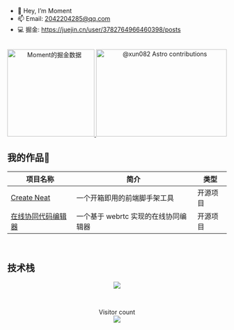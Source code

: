 - 👋 Hey, I’m Moment
- 📫 Email: 2042204285@qq.com
- 💻 掘金: https://juejin.cn/user/3782764966460398/posts

<br>

<a href="https://github.com/xun082">
  <div align="center">
  <img
      src="https://4sdvg7tqbv.us.aircode.run/juejin?uid=3782764966460398&theme=dark"
      alt="Moment的掘金数据"
      height="200px"
    />
    <a href="https://astro.badg.es/v1/contributor/xun082/">
  <img src="https://astro.badg.es/v1/contributor/xun082.svg" alt="@xun082 Astro contributions" width="300" height="200">
</a>

 </div>
</a>

<h2>我的作品🚩</h2>

| 项目名称                                                      | 简介                                 | 类型     |
| ------------------------------------------------------------- | ------------------------------------ | -------- |
| <a href="https://github.com/xun082/react-cli">Create Neat</a> | 一个开箱即用的前端脚手架工具         | 开源项目 |
| <a href="https://github.com/xun082/online-cooperative-edit">在线协同代码编辑器</a>      | 一个基于 webrtc 实现的在线协同编辑器 | 开源项目 |

<br>

<h2>技术栈</h2>
<p align="center">
  <a href="https://skillicons.dev">
    <img src="https://skillicons.dev/icons?i=git,vscode,react,js,ts,webpack,nodejs,nestjs,md" />
  </a>
</p>

<br>

<p align="center"> 
  Visitor count<br>
  <img src="https://profile-counter.glitch.me/xun082/count.svg" />
</p>
